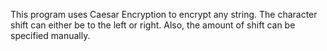 This program uses Caesar Encryption to encrypt any string. The character shift can either be to the left or right. Also, the amount of shift can be specified manually.

